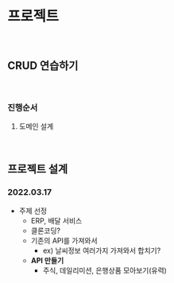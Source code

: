 # 프로젝트

<br>

## CRUD 연습하기

<br>

### 진행순서
1. 도메인 설계 


<br>

##  프로젝트 설계

### 2022.03.17

- 주제 선정 
    - ERP, 배달 서비스 
    - 클론코딩?
    - 기존의 API를 가져와서 
        - ex) 날씨정보 여러가지 가져와서 합치기? 
    - **API 만들기** 
        - 주식, 데일리미션, 은행상품 모아보기(유력) 
    
    
<br>




<br><br>